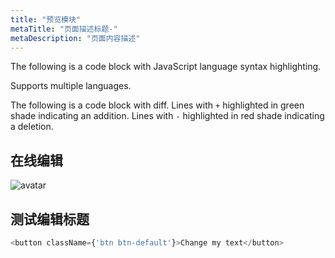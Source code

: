 ```yaml
---
title: "预览模块"
metaTitle: "页面描述标题-"
metaDescription: "页面内容描述"
---
```


The following is a code block with JavaScript language syntax highlighting.

Supports multiple languages.

The following is a code block with diff. Lines with `+` highlighted in green shade indicating an addition. Lines with `-` highlighted in red shade indicating a deletion.


## 在线编辑
![avatar](http://baidu.com/pic/doge.png)


## 测试编辑标题

```javascript react-live=true
<button className={'btn btn-default'}>Change my text</button>
```